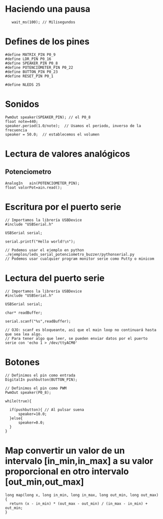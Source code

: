 # Haciendo una pausa

       wait_ms(100); // Milisegundos


# Defines de los pines

    #define MATRIX_PIN P0_9
    #define LDR_PIN P0_16
    #define SPEAKER_PIN P0_8
    #define POTENCIOMETER_PIN P0_22
    #define BUTTON_PIN P0_23
    #define RESET_PIN P0_1

    #define NLEDS 25

# Sonidos

    PwmOut speaker(SPEAKER_PIN); // el P0_8
    float note=440;
    speaker.period(1.0/note);  // Usamos el periodo, inverso de la frecuencia          
    speaker = 50.0;  // establecemos el volumen


# Lectura de valores analógicos

## Potenciometro

    AnalogIn   ain(POTENCIOMETER_PIN);
    float valorPot=ain.read();

# Escritura por el puerto serie

    // Importamos la librería USBDevice
    #include "USBSerial.h"

    USBSerial serial;

    serial.printf("Hello world!\n");

    // Podemos usar el ejemplo en python ./ejemplos/leds_serial_potenciometro_buzzer/pythonserial.py
    // Podemos usar cualquier program monitor serie como Putty o minicom

# Lectura del puerto serie

    // Importamos la librería USBDevice
    #include "USBSerial.h"

    USBSerial serial;
    
    char* readBuffer;

    serial.scanf("%s",readBuffer);

    // OJO: scanf es bloqueante, así que el main loop no continuará hasta que sea lea algo.
    // Para tener algo que leer, se pueden enviar datos por el puerto serie con 'echo 1 > /dev/ttyACM0'

# Botones

    // Definimos el pin como entrada
    DigitalIn pushbutton(BUTTON_PIN);

    // Definimos el pin como PWM
    PwmOut speaker(P0_8);

    while(true){

      if(pushbutton){ // Al pulsar suena
          speaker=10.0;
      }else{
          speaker=0.0;    
      }
    }
# Map convertir un valor de un intervalo [in_min,in_max] a su valor proporcional en otro intervalo [out_min,out_max]


    long map(long x, long in_min, long in_max, long out_min, long out_max)
    {
      return (x - in_min) * (out_max - out_min) / (in_max - in_min) + out_min;
    }
